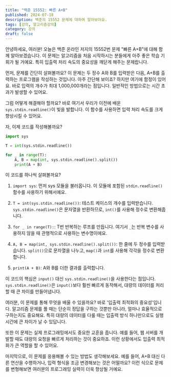 ```yaml
---
title: "백준 15552: 빠른 A+B"
published: 2024-07-18
description: 백준의 15552 문제에 대하여 알아보아요.
tags: [강의, 알고리즘강의]
category: 강의
draft: false
---
```


안녕하세요, 여러분! 오늘은 백준 온라인 저지의 15552번 문제 "빠른 A+B"에 대해 함께 알아보겠습니다. 이 문제는 알고리즘을 처음 시작하시는 분들에게 아주 좋은 학습 기회가 될 거예요. 특히 입출력 처리 속도의 중요성을 깨닫게 해주는 문제랍니다.

먼저, 문제를 간단히 살펴볼까요? 이 문제는 두 정수 A와 B를 입력받은 다음, A+B를 출력하는 프로그램을 작성하는 것입니다. 아주 간단해 보이죠? 하지만 여기에 함정이 있어요. 바로 입력의 개수가 최대 1,000,000개라는 점입니다. 일반적인 방법으로는 시간 초과가 발생할 수 있어요.

그럼 어떻게 해결해야 할까요? 바로 여기서 우리가 이전에 배운 `sys.stdin.readline()`이 빛을 발합니다. 이 함수를 사용하면 입력 처리 속도를 크게 향상시킬 수 있어요.

자, 이제 코드를 작성해볼까요?

```python
import sys

T = int(sys.stdin.readline())

for _ in range(T):
    A, B = map(int, sys.stdin.readline().split())
    print(A + B)

```

이 코드를 하나씩 살펴볼까요?

1. `import sys`: 먼저 sys 모듈을 불러옵니다. 이 모듈에 포함된 `stdin.readline()` 함수를 사용하기 위해서예요.

2. `T = int(sys.stdin.readline())`: 테스트 케이스의 개수를 입력받습니다. `sys.stdin.readline()`은 문자열을 반환하므로, `int()`를 사용해 정수로 변환해줍니다.

3. `for _ in range(T):`: T번 반복하는 루프를 만듭니다. 여기서 `_`는 반복 변수를 사용하지 않을 때 관행적으로 사용하는 변수명이에요.

4. `A, B = map(int, sys.stdin.readline().split())`: 한 줄에 두 정수를 입력받습니다. `split()`으로 문자열을 나누고, `map()`과 `int`를 사용해 각각을 정수로 변환합니다.

5. `print(A + B)`: A와 B를 더한 결과를 출력합니다.

이 코드의 핵심은 `input()` 대신 `sys.stdin.readline()`을 사용한다는 점입니다. `sys.stdin.readline()`은 `input()`보다 훨씬 빠르게 동작해서, 대량의 데이터를 처리할 때 큰 차이를 만들어냅니다.

여러분, 이 문제를 통해 무엇을 배울 수 있을까요? 바로 '입출력 최적화의 중요성'입니다. 알고리즘 문제를 풀 때는 단순히 정답을 구하는 것뿐만 아니라, 얼마나 효율적으로 구하는지도 중요해요. 특히 대량의 데이터를 다룰 때는 입출력 방식 하나만으로도 실행 시간에 큰 차이가 날 수 있답니다.

또한 이 문제는 실제 프로그래밍에서도 중요한 교훈을 줍니다. 예를 들어, 웹 서버를 개발할 때도 대량의 요청을 빠르게 처리하는 것이 중요하죠. 이런 상황에서도 입출력 최적화가 큰 역할을 할 수 있어요.

마지막으로, 이 문제를 응용해볼 수 있는 방법도 생각해보세요. 예를 들어, A+B 대신 다른 연산을 수행하거나, 입력 형식을 조금 변경해보는 것은 어떨까요? 이런 식으로 문제를 변형해보면 여러분의 프로그래밍 실력이 더욱 향상될 거예요.
